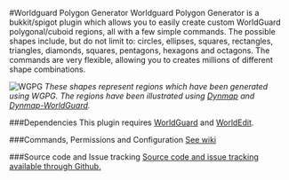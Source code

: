#Worldguard Polygon Generator
Worldguard Polygon Generator is a bukkit/spigot plugin which allows you to easily create custom  WorldGuard polygonal/cuboid regions, all with a few simple commands.
The possible shapes include, but do not limit to: circles, ellipses, squares, rectangles, triangles, diamonds, squares, pentagons, hexagons and octagons. The commands are very flexible, allowing you to creates millions of different shape combinations.

![WGPG](https://i.imgur.com/rIhcwgX.jpg)
_These shapes represent regions which have been generated using WGPG. The regions have been illustrated using [Dynmap](http://dev.bukkit.org/bukkit-plugins/dynmap/) and [Dynmap-WorldGuard](http://dev.bukkit.org/bukkit-plugins/dynmap-worldguard/)._

###Dependencies
This plugin requires [WorldGuard](http://dev.bukkit.org/bukkit-plugins/worldguard/) and [WorldEdit](http://dev.bukkit.org/bukkit-plugins/worldedit/).

###Commands, Permissions and Configuration
[See wiki](https://github.com/netcrafter/WorldGuardPolygonGenerator/wiki)

###Source code and Issue tracking
[Source code and issue tracking available through Github.](https://github.com/netcrafter/WorldGuardPolygonGenerator)